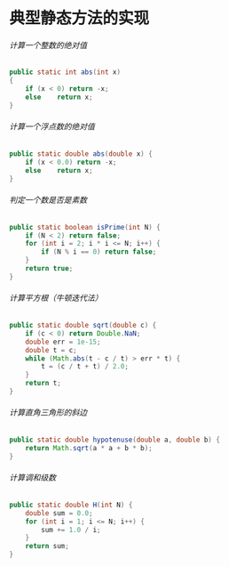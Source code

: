 # 典型静态方法的实现

###### 计算一个整数的绝对值

```java
public static int abs(int x) 
{
    if (x < 0) return -x;
    else	return x;
}
```

###### 计算一个浮点数的绝对值

```java
public static double abs(double x) {
    if (x < 0.0) return -x;
    else	return x;
}
```

###### 判定一个数是否是素数

```java
public static boolean isPrime(int N) {
    if (N < 2) return false;
    for (int i = 2; i * i <= N; i++) {
        if (N % i == 0) return false;
    }
    return true;
}
```

###### 计算平方根（牛顿迭代法）

```java
public static double sqrt(double c) {
    if (c < 0) return Double.NaN;
    double err = 1e-15;
    double t = c;
    while (Math.abs(t - c / t) > err * t) {
        t = (c / t + t) / 2.0;
    }
    return t;
}
```

###### 计算直角三角形的斜边

```java
public static double hypotenuse(double a, double b) {
    return Math.sqrt(a * a + b * b);
}
```

###### 计算调和级数

```java
public static double H(int N) {
    double sum = 0.0;
    for (int i = 1; i <= N; i++) {
        sum += 1.0 / i;
    }
    return sum;
}
```

